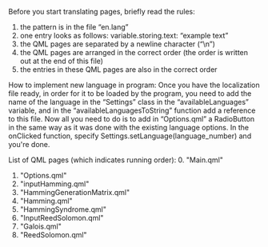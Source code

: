Before you start translating pages, briefly read the rules:
1. the pattern is in the file “en.lang”
2. one entry looks as follows: variable.storing.text: “example text”
3. the QML pages are separated by a newline character (“\n”) 
4. the QML pages are arranged in the correct order (the order is written out at the end of this file)
5. the entries in these QML pages are also in the correct order

How to implement new language in program:
	Once you have the localization file ready, in order for it to be loaded by the program, you need to add the name of the language in the “Settings” class in the “availableLanguages” variable, and in the “availableLanguagesToString” function add a reference to this file.
	Now all you need to do is to add in “Options.qml” a RadioButton in the same way as it was done with the existing language options.
	In the onClicked function, specify Settings.setLanguage(language_number) and you're done.
	
List of QML pages (which indicates running order):
0. "Main.qml"
1. "Options.qml"
2. "inputHamming.qml"
3. "HammingGenerationMatrix.qml"
4. "Hamming.qml"
5. "HammingSyndrome.qml"
6. "InputReedSolomon.qml"
7. "Galois.qml"
8. "ReedSolomon.qml"